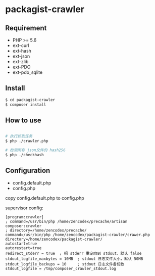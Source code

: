 packagist-crawler
========================

Requirement
------------------
- PHP >= 5.6
- ext-curl
- ext-hash
- ext-json
- ext-zlib
- ext-PDO
- ext-pdo\_sqlite

Install
------------------

```sh
$ cd packagist-crawler
$ composer install
```

How to use
------------------

```sh

# 执行抓取任务
$ php ./crawler.php

# 检测所有 json文件的 hash256
$ php ./checkhash

```


Configuration
------------------

- config.default.php
- config.php

copy config.default.php to config.php

supervisor config:

    [program:crawler]
    ; command=/usr/bin/php /home/zencodex/precache/artisan composer:crawler
    ; directory=/home/zencodex/precache/
    command=/usr/bin/php /home/zencodex/packagist-crawler/crawer.php
    directory=/home/zencodex/packagist-crawler/
    autostart=true
    autorestart=true
    redirect_stderr = true  ; 把 stderr 重定向到 stdout，默认 false
    stdout_logfile_maxbytes = 10MB  ; stdout 日志文件大小，默认 50MB
    stdout_logfile_backups = 10     ; stdout 日志文件备份数
    stdout_logfile = /tmp/composer_crawler_stdout.log
    